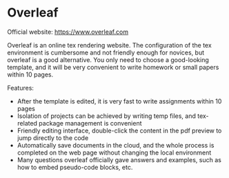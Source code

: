 # Overleaf

Official website: <https://www.overleaf.com>

Overleaf is an online tex rendering website. The configuration of the tex environment is cumbersome and not friendly enough for novices, but overleaf is a good alternative. You only need to choose a good-looking template, and it will be very convenient to write homework or small papers within 10 pages.

Features:

- After the template is edited, it is very fast to write assignments within 10 pages
- Isolation of projects can be achieved by writing temp files, and tex-related package management is convenient
- Friendly editing interface, double-click the content in the pdf preview to jump directly to the code
- Automatically save documents in the cloud, and the whole process is completed on the web page without changing the local environment
- Many questions overleaf officially gave answers and examples, such as how to embed pseudo-code blocks, etc.